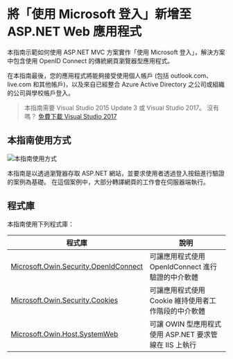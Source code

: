 # <a name="add-sign-in-with-microsoft-to-an-aspnet-web-app"></a>將「使用 Microsoft 登入」新增至 ASP.NET Web 應用程式

本指南示範如何使用 ASP.NET MVC 方案實作「使用 Microsoft 登入」，解決方案中包含使用 OpenID Connect 的傳統網頁瀏覽器型應用程式。 

在本指南最後，您的應用程式將能夠接受使用個人帳戶 (包括 outlook.com、live.com 和其他帳戶)，以及來自已經整合 Azure Active Directory 之公司或組織的公司與學校帳戶登入。 

> 本指南需要 Visual Studio 2015 Update 3 或 Visual Studio 2017。  沒有嗎？  [免費下載 Visual Studio 2017](https://www.visualstudio.com/downloads/)

## <a name="how-this-guide-works"></a>本指南使用方式

![本指南使用方式](media/active-directory-develop-guidedsetup-aspnetwebapp-intro/aspnetbrowsergeneral.png)

本指南是以透過瀏覽器存取 ASP.NET 網站，並要求使用者透過登入按鈕進行驗證的案例為基礎。 在這個案例中，大部分轉譯網頁的工作會在伺服器端執行。

## <a name="libraries"></a>程式庫

本指南使用下列程式庫：

|程式庫|說明|
|---|---|
|[Microsoft.Owin.Security.OpenIdConnect](https://www.nuget.org/packages/Microsoft.Owin.Security.OpenIdConnect/)|可讓應用程式使用 OpenIdConnect 進行驗證的中介軟體|
|[Microsoft.Owin.Security.Cookies](https://www.nuget.org/packages/Microsoft.Owin.Security.Cookies)|可讓應用程式使用 Cookie 維持使用者工作階段的中介軟體|
|[Microsoft.Owin.Host.SystemWeb](https://www.nuget.org/packages/Microsoft.Owin.Host.SystemWeb)|可讓 OWIN 型應用程式使用 ASP.NET 要求管線在 IIS 上執行|

